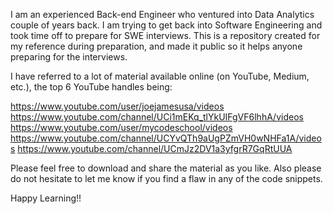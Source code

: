 I am an experienced Back-end Engineer who ventured into Data Analytics couple of years back. I am trying to get back into Software Engineering and took time off to prepare for SWE interviews. This is a repository created for my reference during preparation, and made it public so it helps anyone preparing for the interviews.

I have referred to a lot of material available online (on YouTube, Medium, etc.), the top 6 YouTube handles being:

https://www.youtube.com/user/joejamesusa/videos
https://www.youtube.com/channel/UCi1mEKq_tlYkUIFgVF6lhhA/videos 
https://www.youtube.com/user/mycodeschool/videos 
https://www.youtube.com/channel/UCYvQTh9aUgPZmVH0wNHFa1A/videos 
https://www.youtube.com/channel/UCmJz2DV1a3yfgrR7GqRtUUA

Please feel free to download and share the material as you like. Also please do not hesitate to let me know if you find a flaw in any of the code snippets.

Happy Learning!!
